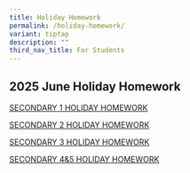 ```yaml
---
title: Holiday Homework
permalink: /holiday-homework/
variant: tiptap
description: ""
third_nav_title: For Students
---
```

<h2><strong>2025 June Holiday Homework</strong></h2>
<p></p>
<p></p>
<p><a href="/files/Pdf/Holiday Homework/Sec_1_June_Holiday_Assignments.pdf" rel="noopener nofollow" target="_blank">SECONDARY 1 HOLIDAY HOMEWORK</a>
</p>
<p></p>
<p><a href="/files/Pdf/Holiday Homework/Sec_2_June_Holiday_Assignments.pdf" rel="noopener nofollow" target="_blank">SECONDARY 2 HOLIDAY HOMEWORK</a>
</p>
<p></p>
<p><a href="/files/Pdf/Holiday Homework/Sec_3_June_Holiday_Assignments.pdf" rel="noopener nofollow" target="_blank">SECONDARY 3 HOLIDAY HOMEWORK</a>
</p>
<p></p>
<p><a href="/files/Pdf/Weighted Assessment/Sec_4_and_5_WA2_2025.pdf" rel="noopener nofollow" target="_blank">SECONDARY 4&amp;5 HOLIDAY HOMEWORK</a>
</p>